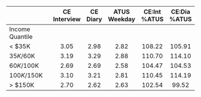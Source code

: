
|                      | CE<br>Interview |  CE<br>Diary | ATUS<br>Weekday | CE:Int<br>%ATUS | CE:Dia<br>%ATUS |
| -------------------- | :----------: | :----------: | :----------: | :----------: | :----------: |
| Income Quantile      |              |              |              |              |              |
|     < $35K           |         3.05 |         2.98 |         2.82 |       108.22 |       105.91 |
|  $35K/$60K           |         3.19 |         3.29 |         2.88 |       110.70 |       114.10 |
|  $60K/$100K          |         2.69 |         2.69 |         2.58 |       104.47 |       104.53 |
| $100K/$150K          |         3.10 |         3.21 |         2.81 |       110.45 |       114.19 |
|     > $150K          |         2.70 |         2.62 |         2.63 |       102.54 |        99.52 |

